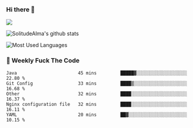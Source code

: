 ### Hi there 👋

<p>
  <a href="https://count.getloli.com/"><img src="https://count.getloli.com/get/@:solitudealma"></a>
</p>

![SolitudeAlma's github stats](https://github-readme-stats.vercel.app/api?username=solitudealma&show_icons=true&theme=radical)

![Most Used Languages](https://github-readme-stats.vercel.app/api/top-langs/?username=solitudealma&layout=compact&hide_border=true&theme=dark)
<!-- ![visitors](https://visitor-badge.glitch.me/badge?page_id=solitudealma.solitudealma.id) -->


### :dart: Weekly Fuck The Code

<!--START_SECTION:waka-->
```text
Java                       45 mins         █████▓░░░░░░░░░░░░░░░░░░░   22.80 % 
Git Config                 33 mins         ████▒░░░░░░░░░░░░░░░░░░░░   16.68 % 
Other                      32 mins         ████░░░░░░░░░░░░░░░░░░░░░   16.37 % 
Nginx configuration file   32 mins         ████░░░░░░░░░░░░░░░░░░░░░   16.11 % 
YAML                       20 mins         ██▓░░░░░░░░░░░░░░░░░░░░░░   10.15 % 
```
<!--END_SECTION:waka-->
